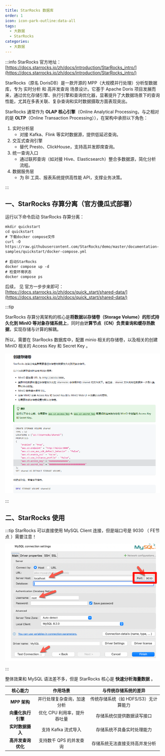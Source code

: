 ```yaml
---
title: StarRocks 数据库
order: 1
icon: icon-park-outline:data-all
tags:
  - 大数据
  - StarRocks
categories:
  - 大数据
---
```


:::info
StarRocks 官方地址：[https://docs.starrocks.io/zh/docs/introduction/StarRocks_intro/](https://docs.starrocks.io/zh/docs/introduction/StarRocks_intro/)

StarRocks（原名 DorisDB）是一款开源的 MPP（大规模并行处理）分析型数据库，专为 实时分析 和 高并发查询 场景设计。它基于 Apache Doris 项目发展而来，通过优化存储引擎、执行引擎和查询优化器，显著提升了大数据场景下的查询性能，尤其在多表关联、复杂查询和实时数据摄取方面表现突出。

StarRocks 通常作为 **OLAP 核心引擎**（Online Analytical Processing，与之相对的是 **OLTP**（Online Transaction Processing）），在架构中承担以下角色：

1. 实时分析层
   - 对接 Kafka、Flink 等实时数据源，提供低延迟查询。
2. 交互式查询引擎
   - 替代 Presto、ClickHouse，支持高并发即席查询。
3. 统一查询入口
   - 通过联邦查询（如对接 Hive、Elasticsearch）整合多数据源，简化分析流程。
4. 数据服务层
   - 为 BI 工具、报表系统提供高性能 API，支撑业务决策。

:::

## 一、StarRocks  存算分离（官方傻瓜式部署）

运行以下命令启动 StarRocks 存算分离：

```shell
mkdir quickstart
cd quickstart
# 下载docker compose文件
curl -O https://raw.githubusercontent.com/StarRocks/demo/master/documentation-samples/quickstart/docker-compose.yml

# 启动StarRocks
docker compose up -d
# 检查环境状态
docker compose ps
```

后续， 见 官方一步步来即可：[https://docs.starrocks.io/zh/docs/quick_start/shared-data/](https://docs.starrocks.io/zh/docs/quick_start/shared-data/)

:::tip

StarRocks 存算分离架构的核心是**将数据以存储卷（Storage Volume）的形式持久化到 MinIO 等对象存储系统上**，同时由**计算节点（CN）负责查询和缓存热数据**，实现存储与计算的解耦。

所以，需要在 StarRocks 数据库中，配置 minio 相关的存储卷，以及相关的创建  MinIO 相关的 Access Key 和 Secret Key 。

![image-20250416160846405](https://raw.githubusercontent.com/xupengboo/xupengboo-picture/main/img/image-20250416160846405.png)

:::




## 二、StarRocks 使用

:::tip
StarRocks 可以直接使用 MySQL Client 连接，但是端口号是 9030 （ FE节点 ）需要注意！

![image-20250416154813808](https://raw.githubusercontent.com/xupengboo/xupengboo-picture/main/img/image-20250416154813808.png)

:::

整体效果和 MySQL 语法差不多，但是 StarRocks 核心是  **快速分析海量数据** 。

|      核心能力      |          作用场景           |         与传统存储系统的差异         |
| :----------------: | :-------------------------: | :----------------------------------: |
|    **MPP 架构**    | 并行处理复杂查询，加速分析  | 传统存储系统（如 HDFS/S3）无计算能力 |
| **向量化执行引擎** | 优化 CPU 利用率，提升吞吐量 |      存储系统仅提供数据读写接口      |
|  **实时数据摄入**  |     支持 Kafka 流式导入     |      存储系统不具备实时处理能力      |
| **高并发查询优化** |   支持数千 QPS 的并发查询   |    存储系统无法直接支持高并发分析    |







